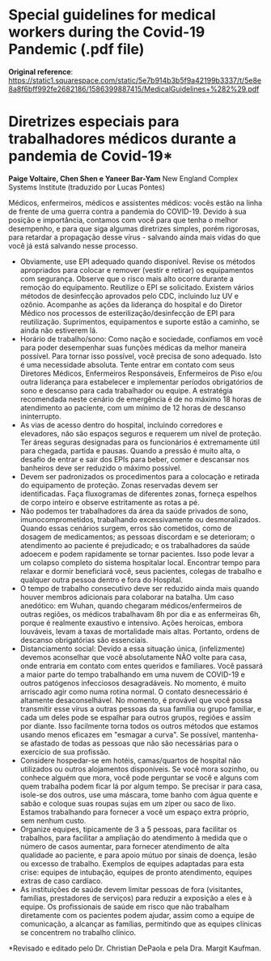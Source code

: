 # Special guidelines for medical workers during the Covid-19 Pandemic (.pdf file)
**Original reference**: https://static1.squarespace.com/static/5e7b914b3b5f9a42199b3337/t/5e8e8a8f6bff992fe2682186/1586399887415/MedicalGuidelines+%282%29.pdf

# Diretrizes especiais para trabalhadores médicos durante a pandemia de Covid-19*
**Paige Voltaire, Chen Shen e Yaneer Bar-Yam**
New England Complex Systems Institute
(traduzido por Lucas Pontes)

Médicos, enfermeiros, médicos e assistentes médicos: vocês estão na linha de frente de uma guerra contra a pandemia do COVID-19. Devido à sua posição e importância, contamos com você para que tenha o melhor desempenho, e para que siga algumas diretrizes simples, porém rigorosas, para retardar a propagação desse vírus - salvando ainda mais vidas do que você já está salvando nesse processo.

* Obviamente, use EPI adequado quando disponível. Revise os métodos apropriados para colocar e remover (vestir e retirar) os equipamentos com segurança. Observe que o risco mais alto ocorre durante a remoção do equipamento. Reutilize o EPI se solicitado. Existem vários métodos de desinfecção aprovados pelo CDC, incluindo luz UV e ozônio.  Acompanhe as ações da liderança do hospital e do Diretor Médico nos processos de esterilização/desinfecção de EPI para reutilização. Suprimentos, equipamentos e suporte estão a caminho, se ainda não estiverem lá.
* Horário de trabalho/sono: Como nação e sociedade, confiamos em você para poder desempenhar suas funções médicas da melhor maneira possível. Para tornar isso possível, você precisa de sono adequado. Isto é uma necessidade absoluta. Tente entrar em contato com seus Diretores Médicos, Enfermeiros Responsáveis, Enfermeiros de Piso e/ou outra liderança para estabelecer e implementar períodos obrigatórios de sono e descanso para cada trabalhador ou equipe. A estratégia recomendada neste cenário de emergência é de no máximo 18 horas de atendimento ao paciente, com um mínimo de 12 horas de descanso ininterrupto.
* As vias de acesso dentro do hospital, incluindo corredores e elevadores, não são espaços seguros e requerem um nível de proteção. Ter áreas seguras designadas para os funcionários é extremamente útil para chegada, partida e pausas. Quando a pressão é muito alta, o desafio de entrar e sair dos EPIs para beber, comer e descansar nos banheiros deve ser reduzido o máximo possível.
* Devem ser padronizados os procedimentos para a colocação e retirada do equipamento de proteção. Zonas reservadas devem ser identificadas. Faça fluxogramas de diferentes zonas, forneça espelhos de corpo inteiro e observe estritamente as rotas a pé.
* Não podemos ter trabalhadores da área da saúde privados de sono, imunocomprometidos, trabalhando excessivamente ou desmoralizados. Quando essas cenários surgem, erros são cometidos, como de dosagem de medicamentos; as pessoas discordam e se deterioram; o atendimento ao paciente é prejudicado; e os trabalhadores da saúde adoecem e podem rapidamente se tornar pacientes. Isso pode levar a um colapso completo do sistema hospitalar local. Encontrar tempo para relaxar e dormir beneficiará você, seus pacientes, colegas de trabalho e qualquer outra pessoa dentro e fora do Hospital.
* O tempo de trabalho consecutivo deve ser reduzido ainda mais quando houver membros adicionais para colaborar na batalha. Um caso anedótico: em Wuhan, quando chegaram médicos/enfermeiros de outras regiões, os médicos trabalhavam 8h por dia e as enfermeiras 6h, porque é realmente exaustivo e intensivo. Ações heroicas, embora louváveis, levam a taxas de mortalidade mais altas. Portanto, ordens de descanso obrigatórias são essenciais.
* Distanciamento social: Devido a essa situação única, (infelizmente) devemos aconselhar que você absolutamente NÃO volte para casa, onde entraria em contato com entes queridos e familiares. Você passará a maior parte do tempo trabalhando em uma nuvem de COVID-19 e outros patógenos infecciosos desagradáveis. No momento, é muito arriscado agir como numa rotina normal. O contato desnecessário é altamente desaconselhável. No momento, é provável que você possa transmitir esse vírus a outras pessoas da sua família ou grupo familiar, e cada um deles pode se espalhar para outros grupos, regiões e assim por diante. Isso facilmente torna todos os outros métodos que estamos usando menos eficazes em "esmagar a curva". Se possível, mantenha-se afastado de todas as pessoas que não são necessárias para o exercício de sua profissão.
* Considere hospedar-se em hotéis, camas/quartos de hospital não utilizados ou outros alojamentos disponíveis. Se você mora sozinho, ou conhece alguém que mora, você pode perguntar se você e alguns com quem trabalha podem ficar lá por algum tempo. Se precisar ir para casa, isole-se dos outros, use uma máscara, tome banho com água quente e sabão e coloque suas roupas sujas em um zíper ou saco de lixo. Estamos trabalhando para fornecer a você um espaço extra próprio, sem nenhum custo.
* Organize equipes, tipicamente de 3 a 5 pessoas, para facilitar os trabalhos, para facilitar a ampliação do atendimento à medida que o número de casos aumentar, para fornecer atendimento de alta qualidade ao paciente, e para apoio mútuo por sinais de doença, lesão ou excesso de trabalho. Exemplos de equipes adaptadas para esta crise: equipes de intubação, equipes de pronto atendimento, equipes extras de caso cardíaco.
* As instituições de saúde devem limitar pessoas de fora (visitantes, famílias, prestadores de serviços) para reduzir a exposição a eles e à equipe. Os profissionais de saúde em risco que não trabalham diretamente com os pacientes podem ajudar, assim como a equipe de comunicação, a alcançar as famílias, permitindo que as equipes clínicas se concentrem no trabalho clínico.

*Revisado e editado pelo Dr. Christian DePaola e pela Dra. Margit Kaufman.
